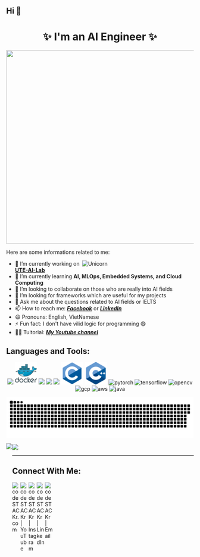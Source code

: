 ## Hi 👋

<!-- <p align="center">
  <img src='https://github.com/mayankchaudhary26/Cool-Readme-ideas/blob/master/data/octocat/ironcat.jpg' width='100"'>
  <img src='https://github.com/mayankchaudhary26/Cool-Readme-ideas/blob/master/data/octocat/minion.png' width='100"'>
  <img src='https://github.com/mayankchaudhary26/Cool-Readme-ideas/blob/master/data/octocat/spidertocat.png' width='100"'>
  <img src='https://github.com/mayankchaudhary26/Cool-Readme-ideas/blob/master/data/octocat/droidtocat.png' width='100"'>
<br>
</p> -->
<div align="center">
  <h1> ✨ I'm an AI Engineer ✨ </h1>
</div>

<p align="center">
<img align="center" src="https://github.com/abhisheknaiidu/abhisheknaiidu/blob/master/code.gif?raw=true" width="10000" height="520" />
</p>

<!-- **Syun1208/Syun1208** is a ✨ _special_ ✨ repository because its `README.md` (this file) appears on your GitHub profile. -->

Here are some informations related to me:

<img align="right" width=300 alt="Unicorn" src="https://cdn.dribbble.com/users/1059583/screenshots/4171367/coding-freak.gif" />

- 🔭 I’m currently working on [**UTE-AI-Lab**](https://www.facebook.com/groups/1015789475526341)
- 🌱 I’m currently learning **AI, MLOps, Embedded Systems, and Cloud Computing**
- 👯 I’m looking to collaborate on those who are really into AI fields
- 🤔 I’m looking for frameworks which are useful for my projects
- 💬 Ask me about the questions related to AI fields or IELTS
- 📫 How to reach me: [***Facebook***](https://www.facebook.com/syun128/) or [***LinkedIn***](https://www.linkedin.com/in/syun-cet/)
- 😄 Pronouns: English, VietNamese
- ⚡ Fun fact: I don't have vilid logic for programming 😄
- 👩‍💻 Tuitorial: [***My Youtube channel***](https://www.youtube.com/c/SyunEngineerChannel)

<!-- <h3 align="left">Languages and Tools:</h3> -->
## Languages and Tools:
<p align="center">
  <img src="https://media3.giphy.com/media/ln7z2eWriiQAllfVcn/200w.webp" width="60">
  <img src="https://raw.githubusercontent.com/devicons/devicon/master/icons/docker/docker-original-wordmark.svg" alt="docker" width="60"/>
  <img src="https://i.giphy.com/media/LMt9638dO8dftAjtco/200.webp" width="60">
<!--   <img src="https://i.giphy.com/media/eNAsjO55tPbgaor7ma/200w.webp" width="60">
  <img src="https://i.giphy.com/media/VgGthkhUvGgOit7Y9i/200.webp" width="60">
  <img src="https://media3.giphy.com/media/kdFc8fubgS31b8DsVu/giphy.webp" width="60"> -->
  <img src="https://i.giphy.com/media/KzJkzjggfGN5Py6nkT/200.webp" width="60">
  <img src="https://i.giphy.com/media/IdyAQJVN2kVPNUrojM/200.webp" width="60">
  <img src="https://raw.githubusercontent.com/devicons/devicon/master/icons/c/c-original.svg" alt="c" width="60"/>
  <img src="https://raw.githubusercontent.com/devicons/devicon/master/icons/cplusplus/cplusplus-original.svg" alt="cplusplus" width="60"/>
  <img src="https://www.vectorlogo.zone/logos/pytorch/pytorch-icon.svg" alt="pytorch" width="60"/>
  <img src="https://www.vectorlogo.zone/logos/tensorflow/tensorflow-icon.svg" alt="tensorflow" width="60"/>
  <img src="https://www.vectorlogo.zone/logos/opencv/opencv-icon.svg" alt="opencv" width="60"/>
  <img src="https://seeklogo.com/images/G/google-cloud-logo-ADE788217F-seeklogo.com.png" alt="gcp" width="60"/>
  <img src="https://commons.wikimedia.org/wiki/File:Amazon_Web_Services_Logo.svg" alt="aws" width="60"/>
  <img src="https://cdn.worldvectorlogo.com/logos/java.svg" alt="java" width="90"/>

</p>

<img align='center' src='https://github.com/ThanhPham1987/ThanhPham1987/blob/main/contributions.svg' width='900"'> 

<a href="https://www.adamalston.com/"><img align='left' height="150px" src="https://github-readme-stats.vercel.app/api?username=Syun1208&hide_title=true&hide_border=true&show_icons=true&include_all_commits=true&count_private=true&line_height=21&text_color=000&icon_color=000&bg_color=0,ea6161,ffc64d,fffc4d,52fa5a&theme=graywhite" /><!-- wi*quL3fcV --><img align='center' height="150px" src="https://github-readme-stats.vercel.app/api/top-langs/?username=Syun1208&hide=html&hide_title=true&hide_border=true&layout=compact&langs_count=7&exclude_repo=comp426&text_color=000&icon_color=fff&bg_color=0,52fa5a,4dfcff,c64dff&theme=graywhite" /></a>

[youtube]: https://www.youtube.com/c/SyunEngineerChannel
[facebook]: https://www.facebook.com/syun128/
[instagram]: https://www.instagram.com/syun12_8/
[linkedin]: https://www.linkedin.com/in/syun-cet/
[gmail]: https://phamlong12082001@gmail.com

<!--## <img src="https://camo.githubusercontent.com/de4126dd5395c2fb600da5d41aa142767bd97d7e14fbe15a75140ef024ec13de/68747470733a2f2f6d656469612e67697068792e636f6d2f6d656469612f636a3837437866527472556966463352796b2f67697068792e676966" width="42px">&nbsp; My Github Stats ...-->

---

## Connect With Me:

[<img align="left" alt="codeSTACKr.com" width="22px" src="https://cdn-icons-png.flaticon.com/512/44/44646.png" />][facebook]
[<img align="left" alt="codeSTACKr | YouTube" width="22px" src="https://cdn.jsdelivr.net/npm/simple-icons@v3/icons/youtube.svg" />][youtube]
[<img align="left" alt="codeSTACKr | Instagram" width="22px" src="https://cdn.jsdelivr.net/npm/simple-icons@v3/icons/instagram.svg" />][instagram]
[<img align="left" alt="codeSTACKr | LinkedIn" width="22px" src="https://www.edigitalagency.com.au/wp-content/uploads/new-linkedin-logo-white-black-png.png" />][linkedin]
[<img align="left" alt="codeSTACKr | Email" width="22px" src="https://cdn-icons-png.flaticon.com/512/60/60543.png" />][gmail]
